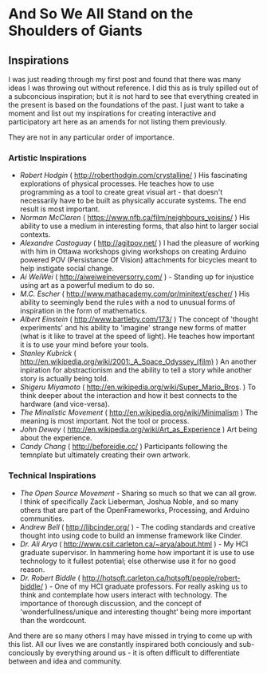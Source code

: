# And So We All Stand on the Shoulders of Giants #

## Inspirations ##

I was just reading through my first post and found that there was many ideas I was throwing out without reference. I did this as is truly spilled out of a subconcious inspiration; but it is not hard to see that everything created in the present is based on the foundations of the past. I just want to take a moment and list out my inspirations for creating interactive and participatory art here as an amends for not listing them previously.

They are not in any particular order of importance.

### Artistic Inspirations ###
- _Robert Hodgin_ ( http://roberthodgin.com/crystalline/ ) His fascinating explorations of physical processes. He teaches how to use programming as a tool to create great visual art - that doesn't necessarily have to be built as physically accurate systems. The end result is most important.
- _Norman McClaren_ ( https://www.nfb.ca/film/neighbours_voisins/ ) His ability to use a medium in interesting forms, that also hint to larger social contexts.
- _Alexandre Castoguay_ ( http://agitpov.net/ ) I had the pleasure of working with him in Ottawa workshops giving workshops on creating Arduino powered POV (Persistance Of Vision) attachments for bicycles meant to help instigate social change.
- _Ai WeiWei_ ( http://aiweiweineversorry.com/ ) - Standing up for injustice using art as a powerful medium to do so.
- _M.C. Escher_ ( http://www.mathacademy.com/pr/minitext/escher/ ) His ability to seemingly bend the rules with a nod to unusual forms of inspiration in the form of mathematics.
- _Albert Einstein_ ( http://www.bartleby.com/173/ ) The concept of 'thought experiments' and his ability to 'imagine' strange new forms of matter (what is it like to travel at the speed of light). He teaches how important it is to use your mind before your tools.
- _Stanley Kubrick_ ( http://en.wikipedia.org/wiki/2001:_A_Space_Odyssey_(film) ) An another inpiration for abstractionism and the ability to tell a story while another story is actually being told.
- _Shigeru Miyamoto_ ( http://en.wikipedia.org/wiki/Super_Mario_Bros. ) To think deeper about the interaction and how it best connects to the hardware (and vice-versa).
- _The Minalistic Movement_ ( http://en.wikipedia.org/wiki/Minimalism ) The meaning is most important. Not the tool or process.
- _John Dewey_ ( http://en.wikipedia.org/wiki/Art_as_Experience ) Art being about the experience.
- _Candy Chang_ ( http://beforeidie.cc/ ) Participants following the temnplate but ultimately creating their own artwork.

### Technical Inspirations ###
- _The Open Source Movement_ - Sharing so much so that we can all grow. I think of specifically Zack Lieberman, Joshua Noble, and so many others that are part of the OpenFrameworks, Processing, and Arduino communities.
- _Andrew Bell_ ( http://libcinder.org/ ) - The coding standards and creative thought into using code to build an immense framework like Cinder.
- _Dr. Ali Arya_ ( http://www.csit.carleton.ca/~arya/about.html ) - My HCI graduate supervisor. In hammering home how important it is use to use technology to it fullest potential; else otherwise use it for no good reason.
- _Dr. Robert Biddle_ ( http://hotsoft.carleton.ca/hotsoft/people/robert-biddle/ ) - One of my HCI graduate professors. For really asking us to think and contemplate how users interact with technology. The importance of thorough discussion, and the concept of 'wonderfullness/unique and interesting thought' being more important than the wordcount.

And there are so many others I may have missed in trying to come up with this list. All our lives we are constantly inspirared both conciously and sub-conciously by everything around us - it is often difficult to differentiate between and idea and community. 



